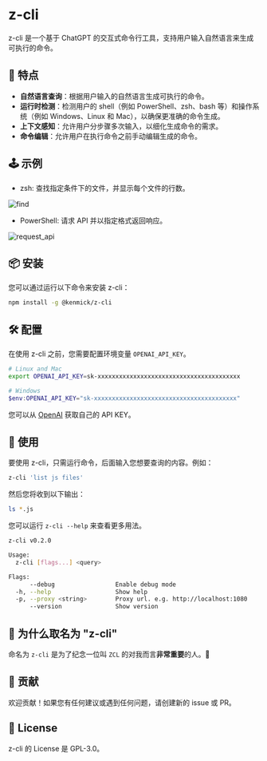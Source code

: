 # z-cli

z-cli 是一个基于 ChatGPT 的交互式命令行工具，支持用户输入自然语言来生成可执行的命令。

## 🚀 特点

- **自然语言查询**：根据用户输入的自然语言生成可执行的命令。
- **运行时检测**：检测用户的 shell（例如 PowerShell、zsh、bash 等）和操作系统（例如 Windows、Linux 和 Mac），以确保更准确的命令生成。
- **上下文感知**：允许用户分步骤多次输入，以细化生成命令的需求。
- **命令编辑**：允许用户在执行命令之前手动编辑生成的命令。

## 🕹️ 示例

- zsh: 查找指定条件下的文件，并显示每个文件的行数。

![find](https://user-images.githubusercontent.com/10039224/230420856-51ab0ddc-63ac-40a3-8470-96cb1f9f4af7.gif)

- PowerShell: 请求 API 并以指定格式返回响应。

![request_api](https://user-images.githubusercontent.com/10039224/230420901-eb9d188c-8ae0-4618-b98b-dd6c926a08fc.gif)

## 📦 安装

您可以通过运行以下命令来安装 z-cli：

```bash
npm install -g @kenmick/z-cli
```

## 🛠️ 配置

在使用 z-cli 之前，您需要配置环境变量 `OPENAI_API_KEY`。

```bash
# Linux and Mac
export OPENAI_API_KEY=sk-xxxxxxxxxxxxxxxxxxxxxxxxxxxxxxxxxxxxxxxx
```

```powershell
# Windows
$env:OPENAI_API_KEY="sk-xxxxxxxxxxxxxxxxxxxxxxxxxxxxxxxxxxxxxxxx"
```

您可以从 [OpenAI](https://platform.openai.com/account/api-keys/) 获取自己的 API KEY。

## 📖 使用

要使用 z-cli，只需运行命令，后面输入您想要查询的内容。例如：

```bash
z-cli 'list js files'
```

然后您将收到以下输出：

```bash
ls *.js
```

您可以运行 `z-cli --help` 来查看更多用法。

```bash
z-cli v0.2.0

Usage:
  z-cli [flags...] <query>

Flags:
      --debug                 Enable debug mode
  -h, --help                  Show help
  -p, --proxy <string>        Proxy url. e.g. http://localhost:1080
      --version               Show version
```

## 📌 为什么取名为 "z-cli"

命名为 `z-cli` 是为了纪念一位叫 `ZCL` 的对我而言**非常重要**的人。🌷

## 🤝 贡献

欢迎贡献！如果您有任何建议或遇到任何问题，请创建新的 issue 或 PR。

## 📜 License

z-cli 的 License 是 GPL-3.0。
